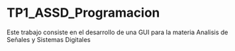 # TP1_ASSD_Programacion
 Este trabajo consiste en el desarrollo de una GUI para la materia Analisis de Señales y Sistemas Digitales
